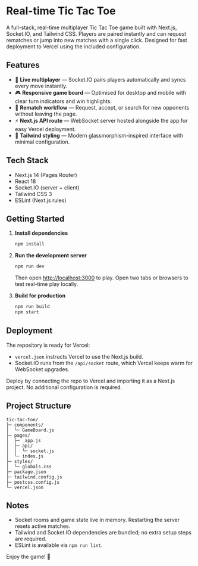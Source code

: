 # Real-time Tic Tac Toe

A full-stack, real-time multiplayer Tic Tac Toe game built with Next.js, Socket.IO, and Tailwind CSS. Players are paired instantly and can request rematches or jump into new matches with a single click. Designed for fast deployment to Vercel using the included configuration.

## Features

- 🔄 **Live multiplayer** — Socket.IO pairs players automatically and syncs every move instantly.
- 🎮 **Responsive game board** — Optimised for desktop and mobile with clear turn indicators and win highlights.
- 🔁 **Rematch workflow** — Request, accept, or search for new opponents without leaving the page.
- ⚡ **Next.js API route** — WebSocket server hosted alongside the app for easy Vercel deployment.
- 🎨 **Tailwind styling** — Modern glassmorphism-inspired interface with minimal configuration.

## Tech Stack

- Next.js 14 (Pages Router)
- React 18
- Socket.IO (server + client)
- Tailwind CSS 3
- ESLint (Next.js rules)

## Getting Started

1. **Install dependencies**

   ```bash
   npm install
   ```

2. **Run the development server**

   ```bash
   npm run dev
   ```

   Then open [http://localhost:3000](http://localhost:3000) to play. Open two tabs or browsers to test real-time play locally.

3. **Build for production**

   ```bash
   npm run build
   npm start
   ```

## Deployment

The repository is ready for Vercel:

- `vercel.json` instructs Vercel to use the Next.js build.
- Socket.IO runs from the `/api/socket` route, which Vercel keeps warm for WebSocket upgrades.

Deploy by connecting the repo to Vercel and importing it as a Next.js project. No additional configuration is required.

## Project Structure

```
tic-tac-toe/
├─ components/
│  └─ GameBoard.js
├─ pages/
│  ├─ _app.js
│  ├─ api/
│  │  └─ socket.js
│  └─ index.js
├─ styles/
│  └─ globals.css
├─ package.json
├─ tailwind.config.js
├─ postcss.config.js
└─ vercel.json
```

## Notes

- Socket rooms and game state live in memory. Restarting the server resets active matches.
- Tailwind and Socket.IO dependencies are bundled; no extra setup steps are required.
- ESLint is available via `npm run lint`.

Enjoy the game! 🎉
